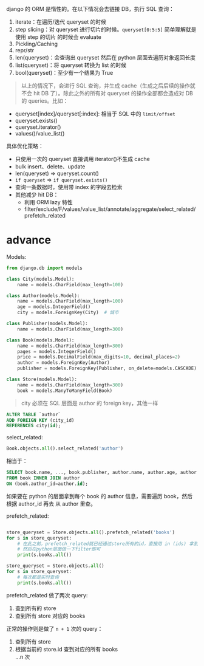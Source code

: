 django 的 ORM 是惰性的。在以下情况会去链接 DB，执行 SQL 查询：

1. iterate：在遍历/迭代 queryset 的时候
2. step slicing：对 queryset 进行切片的时候。`queryset[0:5:5]` 简单理解就是使用 step 的切片 的时候会 evaluate
3. Pickling/Caching
4. repr/str
5. len(queryset)：会查询出 queryset 然后在 python 层面去遍历对象返回长度
6. list(queryset)：将 queryset 转换为 list 的时候
7. bool(queryset)：至少有一个结果为 True

> 以上的情况下，会进行 SQL 查询，并生成 cache（生成之后后续的操作就不会 hit DB 了）。除此之外的所有对 queryset 的操作全部都会造成对 DB 的 queries。比如：

- queryset[index]/queryset[:index]: 相当于 SQL 中的 `limit/offset`
- queryset.exists()
- queryset.iterator()
- values()/value_list()

具体优化策略：

- 只使用一次的 queryset 直接调用 iterator()不生成 cache
- bulk insert、delete、update
- len(queryset) => queryset.count()
- `if queryset` => `if queryset.exists()`
- 查询一条数据时，使用带 index 的字段去检索
- 其他减少 hit DB：
  - 利用 ORM lazy 特性
  - filter/exclude/F/values/value_list/annotate/aggregate/select_related/prefetch_related

# advance

Models:

```py
from django.db import models

class City(models.Model):
    name = models.CharField(max_length=100)

class Author(models.Model):
    name = models.CharField(max_length=100)
    age = models.IntegerField()
    city = models.ForeignKey(City)  # 城市

class Publisher(models.Model):
    name = models.CharField(max_length=300)

class Book(models.Model):
    name = models.CharField(max_length=300)
    pages = models.IntegerField()
    price = models.DecimalField(max_digits=10, decimal_places=2)
    author = models.ForeignKey(Author)
    publisher = models.ForeignKey(Publisher, on_delete=models.CASCADE)

class Store(models.Model):
    name = models.CharField(max_length=300)
    book = models.ManyToManyField(Book)

```

> city 必须在 SQL 层面是 author 的 foreign key，其他一样

```sql
ALTER TABLE `author`
ADD FOREIGN KEY (city_id)
REFERENCES city(id);
```

select_related:

```py
Book.objects.all().select_related('author')
```

相当于：

```sql
SELECT book.name, ..., book.publisher, author.name, author.age, author.city
FROM book INNER JOIN author
ON (book.author_id=author.id);
```

如果要在 python 的层面拿到每个 book 的 author 信息，需要遍历 book，然后根据 author_id 再去 从 author 里查。

prefetch_related:

```py

store_queryset = Store.objects.all().prefetch_related('books')
for s in store_queryset:
    # 在此之前，prefetch_related就已经通过store所有的id，直接用 in (ids) 拿到了所有的books
    # 然后在python层面做一下filter即可
    print(s.books.all())

store_queryset = Store.objects.all()
for s in store_queryset:
    # 每次都是实时查询
    print(s.books.all())
```

prefetch_related 做了两次 query:

1. 查到所有的 store
2. 查到所有 store 对应的 books

正常的操作则是做了 `n + 1` 次的 query：

1. 查到所有 store
2. 根据当前的 store.id 查到对应的所有 books <br />
   ...n 次
